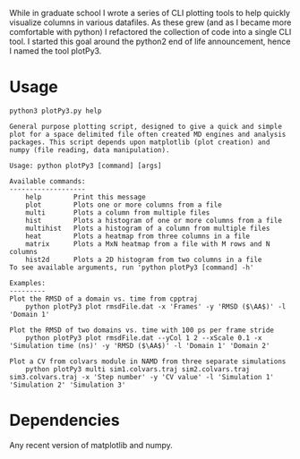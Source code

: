 While in graduate school I wrote a series of CLI plotting tools to help quickly visualize columns in various datafiles. As these grew (and as I became more comfortable with python) I refactored the collection of code into a single CLI tool. I started this goal around the python2 end of life announcement, hence I named the tool plotPy3.

# Usage
`python3 plotPy3.py help`

```
General purpose plotting script, designed to give a quick and simple plot for a space delimited file often created MD engines and analysis packages. This script depends upon matplotlib (plot creation) and numpy (file reading, data manipulation). 

Usage: python plotPy3 [command] [args]

Available commands:
-------------------
	help		Print this message
	plot		Plots one or more columns from a file
	multi		Plots a column from multiple files
	hist		Plots a histogram of one or more columns from a file
	multihist	Plots a histogram of a column from multiple files
	heat    	Plots a heatmap from three columns in a file
	matrix		Plots a MxN heatmap from a file with M rows and N columns
	hist2d  	Plots a 2D histogram from two columns in a file
To see available arguments, run 'python plotPy3 [command] -h'

Examples:
---------
Plot the RMSD of a domain vs. time from cpptraj
	python plotPy3 plot rmsdFile.dat -x 'Frames' -y 'RMSD ($\AA$)' -l 'Domain 1'

Plot the RMSD of two domains vs. time with 100 ps per frame stride
	python plotPy3 plot rmsdFile.dat --yCol 1 2 --xScale 0.1 -x 'Simulation time (ns)' -y 'RMSD ($\AA$)' -l 'Domain 1' 'Domain 2'

Plot a CV from colvars module in NAMD from three separate simulations
	python plotPy3 multi sim1.colvars.traj sim2.colvars.traj sim3.colvars.traj -x 'Step number' -y 'CV value' -l 'Simulation 1' 'Simulation 2' 'Simulation 3'

```

# Dependencies
Any recent version of matplotlib and numpy.
